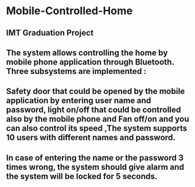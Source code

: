 # Mobile-Controlled-Home
## IMT Graduation Project 
## The system allows controlling the home by mobile phone application through Bluetooth. Three subsystems are implemented : 
## Safety door that could be opened by the mobile application by entering user name and password, light on/off  that could be controlled also by the mobile phone and Fan off/on and you can also control its speed  ,The system supports 10 users with different names and password.
## In case of entering the name or the password 3 times wrong, the system should give alarm and the system will be locked for 5 seconds.
